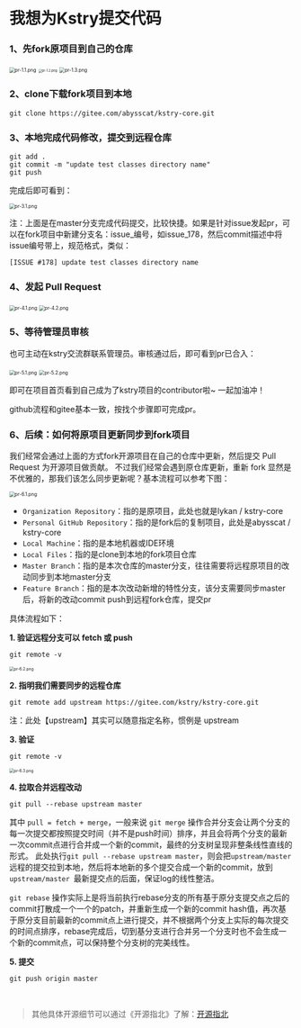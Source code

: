 # 我想为Kstry提交代码
### **1、先fork原项目到自己的仓库**

<img src="./img/pr/pr-1.1.png" alt="pr-1.1.png" style="zoom:60%;" />
<img src="./img/pr/pr-1.2.png" alt="pr-1.2.png" style="zoom:40%;" />
<img src="./img/pr/pr-1.3.png" alt="pr-1.3.png" style="zoom:60%;" />

### **2、clone下载fork项目到本地**
``` shell
git clone https://gitee.com/abysscat/kstry-core.git
```

### **3、本地完成代码修改，提交到远程仓库**
``` shell
git add .
git commit -m "update test classes directory name"
git push
```

完成后即可看到：

<img src="./img/pr/pr-3.1.png" alt="pr-3.1.png" style="zoom:60%;" />

注：上面是在master分支完成代码提交，比较快捷。如果是针对issue发起pr，可以在fork项目中新建分支名：issue_编号，如issue_178，然后commit描述中将issue编号带上，规范格式，类似：
``` shell
[ISSUE #178] update test classes directory name
```

### **4、发起 Pull Request**

<img src="./img/pr/pr-4.1.png" alt="pr-4.1.png" style="zoom:60%;" />
<img src="./img/pr/pr-4.2.png" alt="pr-4.2.png" style="zoom:60%;" />

### **5、等待管理员审核**

也可主动在kstry交流群联系管理员。审核通过后，即可看到pr已合入：

<img src="./img/pr/pr-5.1.png" alt="pr-5.1.png" style="zoom:60%;" />
<img src="./img/pr/pr-5.2.png" alt="pr-5.2.png" style="zoom:60%;" />

即可在项目首页看到自己成为了kstry项目的contributor啦~ 一起加油冲！

github流程和gitee基本一致，按找个步骤即可完成pr。

### **6、后续：如何将原项目更新同步到fork项目**

我们经常会通过上面的方式fork开源项目在自己的仓库中更新，然后提交 Pull Request 为开源项目做贡献。
不过我们经常会遇到原仓库更新，重新 fork 显然是不优雅的，那我们该怎么同步更新呢？基本流程可以参考下图：

<img src="./img/pr/pr-6.1.png" alt="pr-6.1.png" style="zoom:60%;" />

- `Organization Repository`：指的是原项目，此处也就是lykan / kstry-core
- `Personal GitHub Repository`：指的是fork后的复制项目，此处是abysscat / kstry-core
- `Local Machine`：指的是本地机器或IDE环境
- `Local Files`：指的是clone到本地的fork项目仓库
- `Master Branch`：指的是本次仓库的master分支，往往需要将远程原项目的改动同步到本地master分支
- `Feature Branch`：指的是本次改动新增的特性分支，该分支需要同步master后，将新的改动commit push到远程fork仓库，提交pr

具体流程如下：

**1. 验证远程分支可以 fetch 或 push**
``` shell
git remote -v
```
<img src="./img/pr/pr-6.2.png" alt="pr-6.2.png" style="zoom:50%;" />


**2. 指明我们需要同步的远程仓库**

``` shell
git remote add upstream https://gitee.com/kstry/kstry-core.git
```
注：此处【upstream】其实可以随意指定名称，惯例是 upstream

**3. 验证**

``` shell
git remote -v
```
<img src="./img/pr/pr-6.3.png" alt="pr-6.3.png" style="zoom:50%;" />


**4. 拉取合并远程改动**

``` shell
git pull --rebase upstream master
```

其中 `pull = fetch + merge`，一般来说 `git merge` 操作合并分支会让两个分支的每一次提交都按照提交时间（并不是push时间）排序，并且会将两个分支的最新一次commit点进行合并成一个新的commit，最终的分支树呈现非整条线性直线的形式。
此处执行`git pull --rebase upstream master`，则会把`upstream/master`远程的提交拉到本地，然后将本地新的多个提交合成一个新的commit，放到`upstream/master
`最新提交点的后面，保证log的线性整洁。

`git rebase` 操作实际上是将当前执行rebase分支的所有基于原分支提交点之后的commit打散成一个一个的patch，并重新生成一个新的commit
hash值，再次基于原分支目前最新的commit点上进行提交，并不根据两个分支上实际的每次提交的时间点排序，rebase完成后，切到基分支进行合并另一个分支时也不会生成一个新的commit点，可以保持整个分支树的完美线性。

**5. 提交**

``` shell
git push origin master
```

<br />

> 其他具体开源细节可以通过《开源指北》了解：[开源指北](https://gitee.com/gitee-community/opensource-guide)
